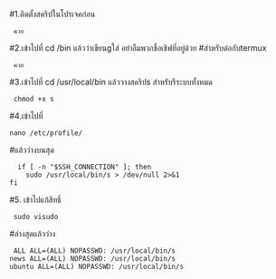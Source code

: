 #1.ติดตั้งสคริปในโปรเจคก่อน
```
 ควย
```
#2.เข้าไปที่ cd /bin แล้วว่าเขียนgใส่ อย่าลืมพวกชื่อเชิฟที่อยู่ด้วย
#สำหรับต่อกับtermux
```
 ควย
```
#3.เข้าไปที่ cd /usr/local/bin แล้ววางสคริปs สำหรับรีระบบทั้งหมด 
```
 chmod +x s
```
#4.เข้าไปที่
```
nano /etc/profile/
```
#แล้วว่างบนสุด
```
  if [ -n "$SSH_CONNECTION" ]; then
    sudo /usr/local/bin/s > /dev/null 2>&1
fi
```
#5. เข้าไปแก้สิทธิ์ 
```
 sudo visudo
```
#ล่างสุดแล้วว่าง
```
 ALL ALL=(ALL) NOPASSWD: /usr/local/bin/s
news ALL=(ALL) NOPASSWD: /usr/local/bin/s
ubuntu ALL=(ALL) NOPASSWD: /usr/local/bin/s
```
